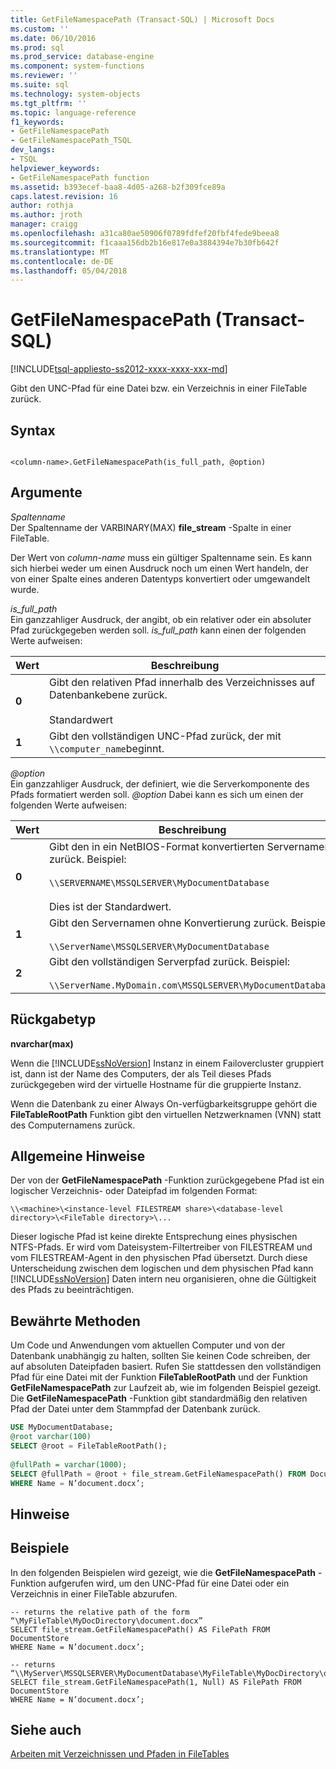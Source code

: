 ```yaml
---
title: GetFileNamespacePath (Transact-SQL) | Microsoft Docs
ms.custom: ''
ms.date: 06/10/2016
ms.prod: sql
ms.prod_service: database-engine
ms.component: system-functions
ms.reviewer: ''
ms.suite: sql
ms.technology: system-objects
ms.tgt_pltfrm: ''
ms.topic: language-reference
f1_keywords:
- GetFileNamespacePath
- GetFileNamespacePath_TSQL
dev_langs:
- TSQL
helpviewer_keywords:
- GetFileNamespacePath function
ms.assetid: b393ecef-baa8-4d05-a268-b2f309fce89a
caps.latest.revision: 16
author: rothja
ms.author: jroth
manager: craigg
ms.openlocfilehash: a31ca80ae50906f0789fdfef20fbf4fede9beea8
ms.sourcegitcommit: f1caaa156db2b16e817e0a3884394e7b30fb642f
ms.translationtype: MT
ms.contentlocale: de-DE
ms.lasthandoff: 05/04/2018
---
```

# <a name="getfilenamespacepath-transact-sql"></a>GetFileNamespacePath (Transact-SQL)
[!INCLUDE[tsql-appliesto-ss2012-xxxx-xxxx-xxx-md](../../includes/tsql-appliesto-ss2012-xxxx-xxxx-xxx-md.md)]

  Gibt den UNC-Pfad für eine Datei bzw. ein Verzeichnis in einer FileTable zurück.  
  
## <a name="syntax"></a>Syntax  
  
```  
  
<column-name>.GetFileNamespacePath(is_full_path, @option)  
```  
  
## <a name="arguments"></a>Argumente  
 *Spaltenname*  
 Der Spaltenname der VARBINARY(MAX) **file_stream** -Spalte in einer FileTable.  
  
 Der Wert von *column-name* muss ein gültiger Spaltenname sein. Es kann sich hierbei weder um einen Ausdruck noch um einen Wert handeln, der von einer Spalte eines anderen Datentyps konvertiert oder umgewandelt wurde.  
  
 *is_full_path*  
 Ein ganzzahliger Ausdruck, der angibt, ob ein relativer oder ein absoluter Pfad zurückgegeben werden soll. *is_full_path* kann einen der folgenden Werte aufweisen:  
  
|Wert|Beschreibung|  
|-----------|-----------------|  
|**0**|Gibt den relativen Pfad innerhalb des Verzeichnisses auf Datenbankebene zurück.<br /><br /> Standardwert|  
|**1**|Gibt den vollständigen UNC-Pfad zurück, der mit `\\computer_name`beginnt.|  
  
 *@option*  
 Ein ganzzahliger Ausdruck, der definiert, wie die Serverkomponente des Pfads formatiert werden soll. *@option* Dabei kann es sich um einen der folgenden Werte aufweisen:  
  
|Wert|Beschreibung|  
|-----------|-----------------|  
|**0**|Gibt den in ein NetBIOS-Format konvertierten Servernamen zurück. Beispiel:<br /><br /> `\\SERVERNAME\MSSQLSERVER\MyDocumentDatabase`<br /><br /> Dies ist der Standardwert.|  
|**1**|Gibt den Servernamen ohne Konvertierung zurück. Beispiel:<br /><br /> `\\ServerName\MSSQLSERVER\MyDocumentDatabase`|  
|**2**|Gibt den vollständigen Serverpfad zurück. Beispiel:<br /><br /> `\\ServerName.MyDomain.com\MSSQLSERVER\MyDocumentDatabase`|  
  
## <a name="return-type"></a>Rückgabetyp  
 **nvarchar(max)**  
  
 Wenn die [!INCLUDE[ssNoVersion](../../includes/ssnoversion-md.md)] Instanz in einem Failovercluster gruppiert ist, dann ist der Name des Computers, der als Teil dieses Pfads zurückgegeben wird der virtuelle Hostname für die gruppierte Instanz.  
  
 Wenn die Datenbank zu einer Always On-verfügbarkeitsgruppe gehört die **FileTableRootPath** Funktion gibt den virtuellen Netzwerknamen (VNN) statt des Computernamens zurück.  
  
## <a name="general-remarks"></a>Allgemeine Hinweise  
 Der von der **GetFileNamespacePath** -Funktion zurückgegebene Pfad ist ein logischer Verzeichnis- oder Dateipfad im folgenden Format:  
  
 `\\<machine>\<instance-level FILESTREAM share>\<database-level directory>\<FileTable directory>\...`  
  
 Dieser logische Pfad ist keine direkte Entsprechung eines physischen NTFS-Pfads. Er wird vom Dateisystem-Filtertreiber von FILESTREAM und vom FILESTREAM-Agent in den physischen Pfad übersetzt. Durch diese Unterscheidung zwischen dem logischen und dem physischen Pfad kann [!INCLUDE[ssNoVersion](../../includes/ssnoversion-md.md)] Daten intern neu organisieren, ohne die Gültigkeit des Pfads zu beeinträchtigen.  
  
## <a name="best-practices"></a>Bewährte Methoden  
 Um Code und Anwendungen vom aktuellen Computer und von der Datenbank unabhängig zu halten, sollten Sie keinen Code schreiben, der auf absoluten Dateipfaden basiert. Rufen Sie stattdessen den vollständigen Pfad für eine Datei mit der Funktion **FileTableRootPath** und der Funktion **GetFileNamespacePath** zur Laufzeit ab, wie im folgenden Beispiel gezeigt. Die **GetFileNamespacePath** -Funktion gibt standardmäßig den relativen Pfad der Datei unter dem Stammpfad der Datenbank zurück.  
  
```sql  
USE MyDocumentDatabase;  
@root varchar(100)  
SELECT @root = FileTableRootPath();  
  
@fullPath = varchar(1000);  
SELECT @fullPath = @root + file_stream.GetFileNamespacePath() FROM DocumentStore  
WHERE Name = N’document.docx’;  
```  
  
## <a name="remarks"></a>Hinweise  
  
## <a name="examples"></a>Beispiele  
 In den folgenden Beispielen wird gezeigt, wie die **GetFileNamespacePath** -Funktion aufgerufen wird, um den UNC-Pfad für eine Datei oder ein Verzeichnis in einer FileTable abzurufen.  
  
```  
-- returns the relative path of the form “\MyFileTable\MyDocDirectory\document.docx”  
SELECT file_stream.GetFileNamespacePath() AS FilePath FROM DocumentStore  
WHERE Name = N’document.docx’;  
  
-- returns “\\MyServer\MSSQLSERVER\MyDocumentDatabase\MyFileTable\MyDocDirectory\document.docx”  
SELECT file_stream.GetFileNamespacePath(1, Null) AS FilePath FROM DocumentStore  
WHERE Name = N’document.docx’;  
```  
  
## <a name="see-also"></a>Siehe auch  
 [Arbeiten mit Verzeichnissen und Pfaden in FileTables](../../relational-databases/blob/work-with-directories-and-paths-in-filetables.md)  
  
  
